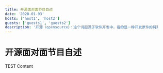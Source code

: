 ```yaml
---
title: 开源面对面节目自述
date: '2020-01-03'
hosts: ['host1', 'host2']
guests: ['guests1', 'guests2']
description: '开源（opensource）：这个词起源于软件开发中，指的是一种开发原件的特殊形式。但到了今天，开源已经泛指一组概念，就是我们称之为的——’开源的方式‘'
---
```


# 开源面对面节目自述

TEST Content